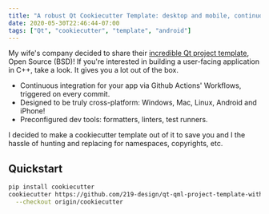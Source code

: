 ```yaml
---
title: "A robust Qt Cookiecutter Template: desktop and mobile, continuous integration, auto linters & formatters"
date: 2020-05-30T22:46:44-07:00
tags: ["Qt", "cookiecutter", "template", "android"]
---
```


My wife's company decided to share their [incredible Qt project template][219design-qt-template], Open Source (BSD)! If you're interested in building a user-facing application in C++, take a look. It gives you a lot out of the box.

* Continuous integration for your app via Github Actions' Workflows, triggered on every commit.
* Designed to be truly cross-platform: Windows, Mac, Linux, Android and iPhone!
* Preconfigured dev tools: formatters, linters, test runners.

I decided to make a cookiecutter template out of it to save you and I the hassle of hunting and replacing for namespaces, copyrights, etc.

## Quickstart

```bash
pip install cookiecutter
cookiecutter https://github.com/219-design/qt-qml-project-template-with-ci \
  --checkout origin/cookiecutter
```

[219design-qt-template]: https://github.com/219-design/qt-qml-project-template-with-ci
